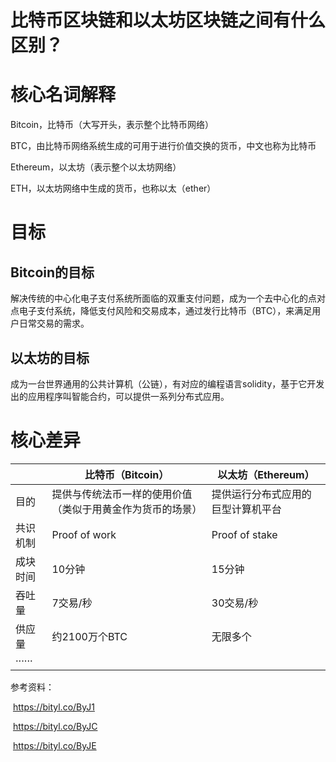 # 比特币区块链和以太坊区块链之间有什么区别？

# 核心名词解释

Bitcoin，比特币（大写开头，表示整个比特币网络）

BTC，由比特币网络系统生成的可用于进行价值交换的货币，中文也称为比特币

Ethereum，以太坊（表示整个以太坊网络）

ETH，以太坊网络中生成的货币，也称以太（ether）

# 目标

## Bitcoin的目标

解决传统的中心化电子支付系统所面临的双重支付问题，成为一个去中心化的点对点电子支付系统，降低支付风险和交易成本，通过发行比特币（BTC），来满足用户日常交易的需求。

## 以太坊的目标

成为一台世界通用的公共计算机（公链），有对应的编程语言solidity，基于它开发出的应用程序叫智能合约，可以提供一系列分布式应用。



# 核心差异



|          | 比特币（Bitcoin）                                          | 以太坊（Ethereum）                 |
| -------- | ---------------------------------------------------------- | ---------------------------------- |
| 目的     | 提供与传统法币一样的使用价值（类似于用黄金作为货币的场景） | 提供运行分布式应用的巨型计算机平台 |
| 共识机制 | Proof of work                                              | Proof of stake                     |
| 成块时间 | 10分钟                                                     | 15分钟                             |
| 吞吐量   | 7交易/秒                                                   | 30交易/秒                          |
| 供应量   | 约2100万个BTC                                              | 无限多个                           |
| ······   |                                                            |                                    |







参考资料：

​		https://bityl.co/ByJ1

​		https://bityl.co/ByJC

​		https://bityl.co/ByJE



